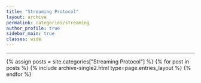 ```yaml
---
title: "Streaming Protocol"
layout: archive
permalink: categories/streaming
author_profile: true
sidebar_main: true
classes: wide
---
```


***

{% assign posts = site.categories["Streaming Protocol"] %}
{% for post in posts %} {% include archive-single2.html type=page.entries_layout %} {% endfor %}